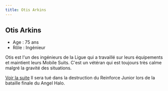 ```yaml
---
title: Otis Arkins
---
```


Otis Arkins
-----------



* Age : 75 ans
* Rôle : Ingénieur


Otis est l'un des ingénieurs de la Ligue qui a travaillé sur leurs équipements et maintient leurs Mobile Suits. C'est un vétéran qui est toujours très calme malgré la gravité des situations.



[Voir la suite](javascript:spoiler();)
Il sera tué dans la destruction du Reinforce Junior lors de la bataille finale du Angel Halo.



